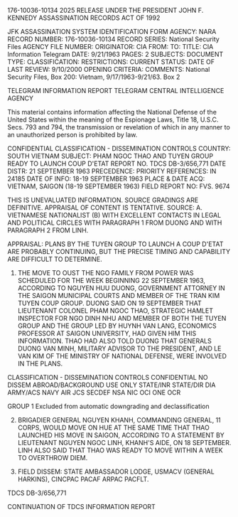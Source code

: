 176-10036-10134
2025 RELEASE UNDER THE PRESIDENT JOHN F. KENNEDY ASSASSINATION RECORDS ACT OF 1992

JFK ASSASSINATION SYSTEM
IDENTIFICATION FORM
AGENCY: NARA
RECORD NUMBER: 176-10036-10134
RECORD SERIES: National Security Files
AGENCY FILE NUMBER:
ORIGINATOR: CIA
FROM:
TO:
TITLE: CIA Information Telegram
DATE: 9/21/1963
PAGES: 2
SUBJECTS:
DOCUMENT TYPE:
CLASSIFICATION:
RESTRICTIONS:
CURRENT STATUS:
DATE OF LAST REVIEW: 9/10/2000
OPENING CRITERIA:
COMMENTS: National Security Files, Box 200: Vietnam, 9/17/1963-9/21/63. Box 2

TELEGRAM INFORMATION REPORT TELEGRAM
CENTRAL INTELLIGENCE AGENCY

This material contains information affecting the National Defense of the United States within the meaning of the Espionage Laws, Title 18, U.S.C. Secs. 793 and 794, the transmission or revelation of which in any manner to an unauthorized person is prohibited by law.

CONFIDENTIAL
CLASSIFICATION - DISSEMINATION CONTROLS
COUNTRY: SOUTH VIETNAM
SUBJECT: PHAM NGOC THAO AND TUYEN GROUP
READY TO LAUNCH COUP D'ETAT
REPORT NO. TDCS DB-3/656,771
DATE DISTR: 21 SEPTEMBER 1963
PRECEDENCE: PRIORITY
REFERENCES: IN 24185
DATE OF INFO: 18-19 SEPTEMBER 1963
PLACE & DATE ACQ: VIETNAM, SAIGON (18-19 SEPTEMBER 1963)
FIELD REPORT NO: FVS. 9674

THIS IS UNEVALUATED INFORMATION. SOURCE GRADINGS ARE DEFINITIVE. APPRAISAL OF CONTENT IS TENTATIVE.
SOURCE:
A. VIETNAMESE NATIONALIST (B) WITH EXCELLENT CONTACTS IN LEGAL AND POLITICAL CIRCLES WITH PARAGRAPH 1 FROM DUONG AND WITH PARAGRAPH 2 FROM LINH.

APPRAISAL: PLANS BY THE TUYEN GROUP TO LAUNCH A COUP D'ETAT ARE PROBABLY CONTINUING, BUT THE PRECISE TIMING AND CAPABILITY ARE DIFFICULT TO DETERMINE.

1. THE MOVE TO OUST THE NGO FAMILY FROM POWER WAS SCHEDULED FOR THE WEEK BEGINNING 22 SEPTEMBER 1963, ACCORDING TO NGUYEN HUU DUONG, GOVERNMENT ATTORNEY IN THE SAIGON MUNICIPAL COURTS AND MEMBER OF THE TRAN KIM TUYEN COUP GROUP. DUONG SAID ON 19 SEPTEMBER THAT LIEUTENANT COLONEL PHAM NGOC THAO, STRATEGIC HAMLET INSPECTOR FOR NGO DINH NHU AND MEMBER OF BOTH THE TUYEN GROUP AND THE GROUP LED BY HUYNH VAN LANG, ECONOMICS PROFESSOR AT SAIGON UNIVERSITY, HAD GIVEN HIM THIS INFORMATION. THAO HAD ALSO TOLD DUONG THAT GENERALS DUONG VAN MINH, MILITARY ADVISOR TO THE PRESIDENT, AND LE VAN KIM OF THE MINISTRY OF NATIONAL DEFENSE, WERE INVOLVED IN THE PLANS.

CLASSIFICATION - DISSEMINATION CONTROLS
CONFIDENTIAL
NO DISSEM ABROAD/BACKGROUND USE ONLY
STATE/INR
STATE/DIR
DIA
ARMY/ACS
NAVY
AIR
JCS
SECDEF
NSA
NIC
OCI
ONE
OCR

GROUP 1
Excluded from automatic downgrading and declassification

2. BRIGADIER GENERAL NGUYEN KHANH, COMMANDING GENERAL, 11 CORPS, WOULD MOVE ON HUE AT THE SAME TIME THAT THAO LAUNCHED HIS MOVE IN SAIGON, ACCORDING TO A STATEMENT BY LIEUTENANT NGUYEN NGOC LINH, KHANH'S AIDE, ON 18 SEPTEMBER. LINH ALSO SAID THAT THAO WAS READY TO MOVE WITHIN A WEEK TO OVERTHROW DIEM.

3. FIELD DISSEM: STATE AMBASSADOR LODGE, USMACV (GENERAL HARKINS), CINCPAC PACAF ARPAC PACFLT.

TDCS DB-3/656,771

CONTINUATION OF TDCS INFORMATION REPORT
